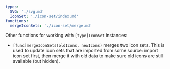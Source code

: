 ```yaml
types:
  SVG: './svg.md'
  IconSet: './icon-set/index.md'
functions:
  mergeIconSets: './icon-set/merge.md'
```

Other functions for working with `[type]IconSet` instances:

- `[func]mergeIconSets(oldIcons, newIcons)` merges two icon sets. This is used to update icon sets that are imported from some source: import icon set first, then merge it with old data to make sure old icons are still available (but hidden).
